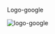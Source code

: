 Logo-google

![logo-google](https://user-images.githubusercontent.com/97622760/159202224-17e6fe5a-54af-4f7f-a5b4-e9051c879d55.PNG)
